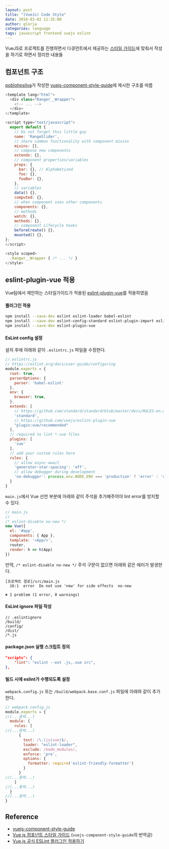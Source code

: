 ```yaml
---
layout: post
title: "(VueJs) Code Style"
date: 2018-03-02 11:35:00
author: gloria
categories: language
tags: javascript frontend vuejs eslint
---
```


VueJS로 프로젝트를 진행하면서 다큐먼트에서 제공하는 [스타일 가이드](https://kr.vuejs.org/v2/style-guide/)에 맞춰서 작성을 하기로 하면서 정리한 내용들

## 컴포넌트 구조
[poblohpsilva](https://github.com/pablohpsilva)가 작성한
[vuejs-component-style-guide](https://github.com/pablohpsilva/vuejs-component-style-guide)에 제시한 구조를 따름
```javascript
<template lang="html">
  <div class="Ranger__Wrapper">
    <!-- ... -->
  </div>
</template>

<script type="text/javascript">
  export default {
    // Do not forget this little guy
    name: 'RangeSlider',
    // share common functionality with component mixins
    mixins: [],
    // compose new components
    extends: {},
    // component properties/variables
    props: {
      bar: {}, // Alphabetized
      foo: {},
      fooBar: {},
    },
    // variables
    data() {},
    computed: {},
    // when component uses other components
    components: {},
    // methods
    watch: {},
    methods: {},
    // component Lifecycle hooks
    beforeCreate() {},
    mounted() {},
};
</script>

<style scoped>
  .Ranger__Wrapper { /* ... */ }
</style>
```

## eslint-plugin-vue 적용
Vue팀에서 제안하는 스타일가이드가 적용된 [eslint-plugin-vue](https://github.com/vuejs/eslint-plugin-vue)를 적용하였음

#### 플러그인 적용
```bash
npm install --save-dev eslint eslint-loader babel-eslint
npm install --save-dev eslint-config-standard eslint-plugin-import eslint-plugin-node eslint-plugin-promise eslint-plugin-standard eslint-friendly-formatter
npm install --save-dev eslint-plugin-vue
```

#### EsLint config 설정
설치 후에 아래와 같이 `.eslintrc.js` 파일을 수정한다.
```javascript
//.eslintrc.js
// https://eslint.org/docs/user-guide/configuring
module.exports = {
  root: true,
  parserOptions: {
    parser: 'babel-eslint'
  },
  env: {
    browser: true,
  },
  extends: [
    // https://github.com/standard/standard/blob/master/docs/RULES-en.md
    'standard',
    // https://github.com/vuejs/eslint-plugin-vue
    "plugin:vue/recommended"
  ],
  // required to lint *.vue files
  plugins: [
    'vue'
  ],
  // add your custom rules here
  rules: {
    // allow async-await
    'generator-star-spacing': 'off',
    // allow debugger during development
    'no-debugger': process.env.NODE_ENV === 'production' ? 'error' : 'off'
  }
}
```

`main.js`에서 Vue 선언 부분에 아래와 같이 주석을 추가해주어야 lint error를 방지할 수 있다.
```javascript
// main.js
//
/* eslint-disable no-new */
new Vue({
  el: '#app',
  components: { App },
  template: '<App/>',
  router,
  render: h => h(App)
})
```

만약, `/* eslint-disable no-new */` 주석 구문이 없으면 아래와 같은 에러가 발생한다.
```
[프로젝트 경로]/src/main.js
  16:1  error  Do not use 'new' for side effects  no-new

✖ 1 problem (1 error, 0 warnings)
```

#### EsLint ignore 파일 작성
```
// .eslintignore
/build/
/config/
/dist/
/*.js
```

#### package.json 실행 스크립트 정의
```json
"scripts": {
    "lint": "eslint --ext .js,.vue src",
},
```

#### 빌드 시에 eslint가 수행되도록 설정
`webpack.config.js` 또는 `/build/webpack.base.conf.js` 파일에 아래와 같이 추가한다.
```javascript
// webpack.config.js
module.exports = {
//(...중략...)
  module: {
    rules: [
//(...중략...)
      {
        test: /\.(js|vue)$/,
        loader: "eslint-loader",
        exclude: /node_modules/,
        enforce: 'pre',
        options: {
          formatter: require('eslint-friendly-formatter')
        }
      }
//(...중략...)      
    ]
//(...중략...)    
  }
//(...중략...)
}
```


## Reference
- [vuejs-component-style-guide](https://github.com/pablohpsilva/vuejs-component-style-guide)
- [Vue.js 컴포넌트 스타일 가이드](http://vuejs.kr/jekyll/update/2017/03/13/vuejs-component-style-guide/) (`vuejs-component-style-guide`의 번역글)
- [Vue.js 공식 ESLint 플러그인 적용하기](http://vuejs.kr/vue/eslint/2017/12/03/eslint-plugin-vue/)
